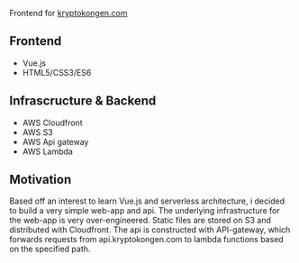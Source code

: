 Frontend for [kryptokongen.com](http://kryptokongen.com)

## Frontend
* Vue.js
* HTML5/CSS3/ES6

## Infrascructure & Backend
* AWS Cloudfront
* AWS S3
* AWS Api gateway
* AWS Lambda

## Motivation
Based off an interest to learn Vue.js and serverless architecture, i decided to build a very simple web-app and api. The underlying infrastructure for the web-app is very over-engineered. Static files are stored on S3 and distributed with Cloudfront. The api is constructed with API-gateway, which forwards requests from api.kryptokongen.com to lambda functions based on the specified path.
